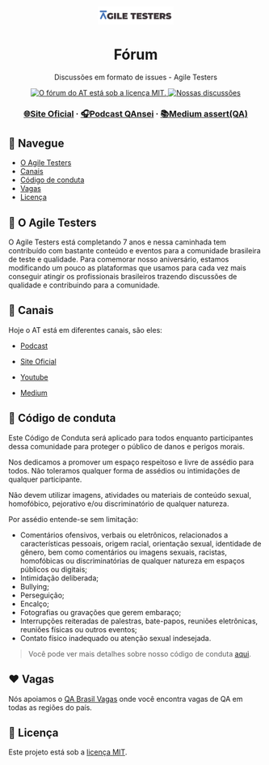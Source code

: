 <p align="center">
  <a href="https://github.com/AgileTestersBR">
    <img src=".github/logo-2.png" width="150" alt="Agile Testers">
  </a>
</p>
<h1 align="center">Fórum</h1>
<p align="center">Discussões em formato de issues - Agile Testers</p>

<p align="center">
  <a href="https://github.com/AgileTestersBR/at-forum/blob/master/LICENSE">
    <img src="https://img.shields.io/badge/license-MIT-brightgreen.svg" alt="O fórum do AT está sob a licença MIT." />
  </a>
   <a href="https://github.com/AgileTestersBR/at-forum/issues">
    <img src="https://img.shields.io/github/issues/AgileTesters/forum" alt="Nossas discussões" />
  </a>
</p>

<h3 align="center">
  <a href="https://agiletesters.com.br/">🌐Site Oficial</a>
  <span> · </span>
    <a href="https://anchor.fm/qansei">🎧Podcast QAnsei</a>
  <span> · </span>
  <a href="https://medium.com/assertqualityassurance">📚Medium assert(QA)</a>
</h3>

## 🤖 Navegue

- [O Agile Testers](#dart-o-agile-testers)
- [Canais](#movie_camera-canais)
- [Código de conduta](#rotating_light-código-de-conduta)
- [Vagas](#heart-vagas)
- [Licença](#memo-licença)

## :dart: O Agile Testers

O Agile Testers está completando 7 anos e nessa caminhada tem contribuído com bastante conteúdo e eventos para a comunidade brasileira de teste e qualidade. Para comemorar nosso aniversário, estamos modificando um pouco as plataformas que usamos para cada vez mais conseguir atingir os profissionais brasileiros trazendo discussões de qualidade e contribuindo para a comunidade.

## :movie_camera: Canais

Hoje o AT está em diferentes canais, são eles:

- [Podcast](https://anchor.fm/qansei)

- [Site Oficial](https://agiletesters.com.br/)

- [Youtube](https://www.youtube.com/channel/UChHLl66ov4h2hmL_G3hHi3Q)

- [Medium](https://medium.com/assertqualityassurance)

## :rotating_light: Código de conduta

Este Código de Conduta será aplicado para todos enquanto participantes dessa comunidade para proteger o público de danos e perigos morais.

Nos dedicamos a promover um espaço respeitoso e livre de assédio para todos. Não toleramos qualquer forma de assédios ou intimidações de qualquer participante.

Não devem utilizar imagens, atividades ou materiais de conteúdo sexual, homofóbico, pejorativo e/ou discriminatório de qualquer natureza.

Por assédio entende-se sem limitação:

* Comentários ofensivos, verbais ou eletrônicos, relacionados a características pessoais, origem racial, orientação sexual, identidade de gênero, bem como comentários ou imagens sexuais, racistas, homofóbicas ou discriminatórias de qualquer natureza em espaços públicos ou digitais;
* Intimidação deliberada;
* Bullying;
* Perseguição;
* Encalço;
* Fotografias ou gravações que gerem embaraço;
* Interrupções reiteradas de palestras, bate-papos, reuniões eletrônicas, reuniões físicas ou outros eventos;
* Contato físico inadequado ou atenção sexual indesejada.

> Você pode ver mais detalhes sobre nosso código de conduta [aqui](./codigo-de-conduta.md).

## :heart: Vagas

Nós apoiamos o [QA Brasil Vagas](https://github.com/qa-brasil/vagas) onde você encontra vagas de QA em todas as regiões do país.

## :memo: Licença

Este projeto está sob a [licença MIT](./LICENSE).
